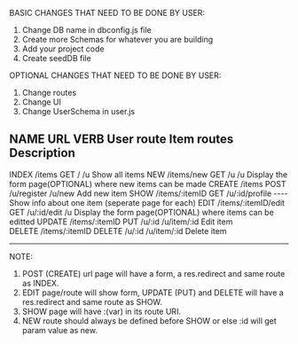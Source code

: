 BASIC CHANGES THAT NEED TO BE DONE BY USER:

1. Change DB name in dbconfig.js file
2. Create more Schemas for whatever you are building
3. Add your project code
4. Create seedDB file 

OPTIONAL CHANGES THAT NEED TO BE DONE BY USER:
1. Change routes
2. Change UI
3. Change UserSchema in user.js

NAME      URL                   VERB    User route		Item routes		Description
---------------------------------------------------------------------------------------
INDEX     /items                GET     /				/u				Show all items
NEW       /items/new            GET     /u				/u				Display the form page(OPTIONAL) where new items can be made 
CREATE    /items                POST    /u/register		/u/new		    Add new item
SHOW      /items/:itemID        GET     /u/:id/profile	----			Show info about one item (seperate page for each)
EDIT	  /items/:itemID/edit	GET     /u/:id/edit		/u				Display the form page(OPTIONAL) where items can be editted
UPDATE    /items/:itemID        PUT     /u/:id			/u/item/:id		Edit item   
DELETE	  /items/:itemID 	    DELETE  /u/:id			/u/item/:id		Delete item

--------------------------------------------------------------------
NOTE:
1. POST (CREATE) url page will have a form, a res.redirect and same route as INDEX.
2. EDIT page/route will show form, UPDATE (PUT) and DELETE will have a res.redirect and same route as SHOW.  
3. SHOW page will have :(var) in its route URI.
4. NEW route should always be defined before SHOW or else :id will get param value as new.